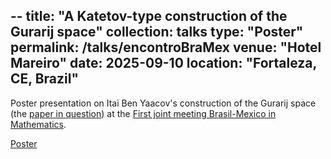 --
title: "A Katetov-type construction of the Gurarij space"
collection: talks
type: "Poster"
permalink: /talks/encontroBraMex
venue: "Hotel Mareiro"
date: 2025-09-10
location: "Fortaleza, CE, Brazil"
---

Poster presentation on Itai Ben Yaacov's construction of the Gurarij space (the [paper in question](https://www.ams.org/journals/proc/2014-142-07/S0002-9939-2014-11956-3/S0002-9939-2014-11956-3.pdf)) at the [First joint meeting Brasil-Mexico in Mathematics](https://sbm.org.br/jointmeeting-mexico/).


[Poster](http://lnfteles.github.io/files/Poster_BenYaacovGurarij.pdf)
